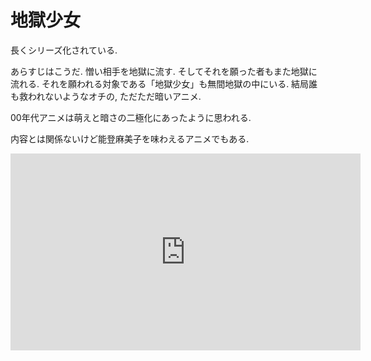 # 地獄少女

長くシリーズ化されている.

あらすじはこうだ.
憎い相手を地獄に流す.
そしてそれを願った者もまた地獄に流れる.
それを願われる対象である「地獄少女」も無間地獄の中にいる.
結局誰も救われないようなオチの, ただただ暗いアニメ.

00年代アニメは萌えと暗さの二極化にあったように思われる.

内容とは関係ないけど能登麻美子を味わえるアニメでもある.

<iframe width="560" height="315" src="https://www.youtube.com/embed/EcszbsUD22o" frameborder="0" allow="accelerometer; autoplay; encrypted-media; gyroscope; picture-in-picture" allowfullscreen></iframe>
